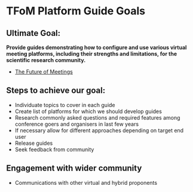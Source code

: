 # TFoM Platform Guide Goals

## Ultimate Goal:
**Provide guides demonstrating how to configure and use various virtual meeting platforms, including their strengths and limitations, for the scientific research community.**
- [The Future of Meetings](https://tfom.org/)


## Steps to achieve our goal:
* Individuate topics to cover in each guide 
* Create list of platforms for which we should develop guides
* Research commonly asked questions and required features among conference goers and organisers in last few years
* If necessary allow for different approaches depending on target end user
* Release guides
* Seek feedback from community

## Engagement with wider community
* Communications with other virtual and hybrid proponents
